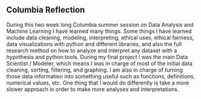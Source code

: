## **Columbia Reflection**

  During this two week long Columbia summer session on Data Analysis and Machine Learning I have learned many things. Some things I have learned include data cleaning, modeling, interpreting, ethical uses, ethical fairness, data visualizations with python and different libraries, and also the full research method on how to analyze and interpret any dataset with a hypothesis and python tools. During my final project I was the main Data Scientist / Modeler, which means I was in charge of most of the initial data cleaning, sorting, filtering, and graphing. I am also in charge of turning those data information into something useful such as functions, definitions, numerical values, etc. One thing that I would do differently is take a more slower approach in order to make more analyses and interpretations. 
